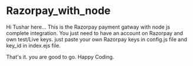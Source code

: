 # Razorpay_with_node
Hi Tushar here...
This is the Razorpay payment gatway with node js complete integration.
You just need to have an account on Razorpay and own test/Live keys.
just paste your own Razorpay keys in config.js file and key_id in index.ejs file.

That's it. you are good to go.
Happy Coding.


